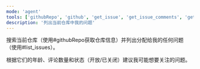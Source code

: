 ```yaml
---
mode: 'agent'
tools: ['githubRepo', 'github', 'get_issue', 'get_issue_comments', 'get_me', 'list_issues']
description: '列出当前仓库中我的问题'
---
```


搜索当前仓库（使用#githubRepo获取仓库信息）并列出分配给我的任何问题（使用#list_issues）。

根据它们的年龄、评论数量和状态（开放/已关闭）建议我可能想要关注的问题。
